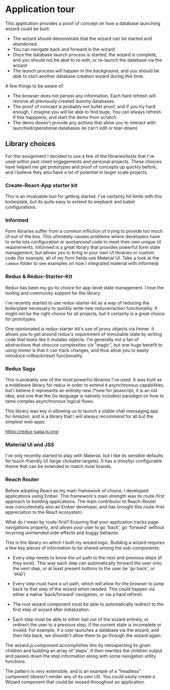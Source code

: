 # Application tour

This application provides a proof of concept on how a database launching  wizard could be built. 

- The wizard should demonstrate that the wizard can be started and abandoned. 
- You can navigate back and forward in the wizard
- Once the database launch process is started, the wizard is complete, and you should not be abel to re-edit, or re-launch the database via the wizard
- The launch process will happen in the background, and you should be able to start another database creation wizard during this time.

A few things to be aware of:

- The browser does not persist any information. Each hard refresh will remove all previously created dummy databases.
- The proof of concept is probably not bullet proof, and if you try hard enough, I imagine you will be able to find bugs. You can always refresh if this happpens, and start the demo from scratch.
- The demo doesn't provide any actions that allow you to interact with launched/operational databases (ie can't edit or tear-down)

## Library choices

For this assignment I decided to use a few of the libraries/tools that I've used within past client engagements and personal projects. These choices have helped me get prototypes and proof of concepts up quickly before, and I believe they also have a lot of potential in larger scale projects.

### Create-React-App starter kit

This is an invaluable tool for getting started. I've certainly hit limits with this boilerplate, but its quite easy to extend its wepback and babel configurations. 

### Informed

Form libraries suffer from a common infliction of trying to provide too much UI out of the box. This ultimately causes problems where developers have to write lots configuration or workaround code to meet their own unique UI requirements. Informed is a great library that provides powerful form state management, but allows you to bring in your own UI libraries or custom code (for example, all of my form fields use Material UI. Take a look at the `common` folder to see examples on how I integrated material with informed)

### Redux & Redux-Starter-Kit

Redux has been my go-to choice for app-level state management. I love the tooling and community support for the library.

I've recently started to use redux-starter-kit as a way of reducing the boilerplate necessary to quickly write new reducer/action functionality. It might not be the right choice for all projects, but it certainly is a great choice for prototypes.

One opinionated is redux-starter-kit's use of proxy objects via Immer. It allows you to get around redux's requirement of immutable state by writing code that looks like it mutates objects. I'm generally not a fan of abstractions that obscure complexities via "magic", but one huge benefit to using immer is that it can track changes, and thus allow you to easily introduce rollback/reset functionality.

### Redux Saga

This is probably one of the most powerful libraries I've used. It was built as a middlware library for redux in order to extend it asynchronous capabilities, but I believe it represents an entirely new (*new for javascript, it is an old idea, and one that the Go language is natively includes) paradigm on how to tame complex asynchronous logical flows. 

This library was key in allowing us to launch a stable chat messaging app for Amazon, and is a library that I will always recommend for all but the simplest web apps.

https://redux-saga.js.org/

### Material UI and JSS

I've only recently started to play with Material, but I like its sensible defaults for touch-friendly UI (large clickable targets). It has a (mostly) configurable theme that can be extended to match most brands.

### Reach Router

Before adopting React as my main framework of choice, I developed applications using Ember. This framework's main strength was its route-first approach to building applications. The main contributor to Reach-Router was coincidentally also an Ember developer, and has brought this route-frist appreciation to the React ecosystem. 

What do I mean by route-first? Ensuring that your application tracks page navigations properly, and allows your user to go 'back', go 'forward' without incurring unintended side-effects and buggy behavior. 

This is the library on which I built my wizard logic. Building a wizard requires a few key pieces of information to be shared among the sub-components:

- Every step needs to know the url path to the next and previous steps (if they exist). This way each step can automatically forward the user onto the next step, or at least present buttons to the user (ie 'go back', or 'skip')

- Every step must have a url path, which will allow for the browser to jump back to that step of the wizard when needed. This could happen via either a native 'back/forward' navigation, or via a hard refresh.

- The root wizard component must be able to automatically redirect to the first step of wizard after initialization.

- Each step must be able to either bail out of the wizard entirely, or redirect the user to a previous step, if the current state is incomplete or invalid. For example, if a user launches a database via the wizard, and then hits back, we shouldn't allow them to go through the wizard again.

The wizard.js component accomplishes this by introspecting its given children and building an array of 'steps'. It then rewrites the children output and passes down the step information along with some navigation utility functions.

The pattern is very extensible, and is an example of a "headless" component (doesn't render any of its own UI). You could easily create a Wizard component that could be reused throughout an application.

